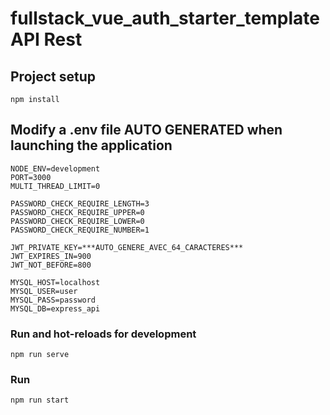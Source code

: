# fullstack_vue_auth_starter_template API Rest

## Project setup
```
npm install
```

## Modify a .env file AUTO GENERATED when launching the application 
```JS
NODE_ENV=development
PORT=3000
MULTI_THREAD_LIMIT=0

PASSWORD_CHECK_REQUIRE_LENGTH=3
PASSWORD_CHECK_REQUIRE_UPPER=0
PASSWORD_CHECK_REQUIRE_LOWER=0
PASSWORD_CHECK_REQUIRE_NUMBER=1

JWT_PRIVATE_KEY=***AUTO_GENERE_AVEC_64_CARACTERES***
JWT_EXPIRES_IN=900
JWT_NOT_BEFORE=800

MYSQL_HOST=localhost
MYSQL_USER=user
MYSQL_PASS=password
MYSQL_DB=express_api

```


### Run and hot-reloads for development
```
npm run serve
```

### Run
```
npm run start
```

